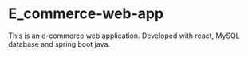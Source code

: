 # E_commerce-web-app
This is an e-commerce web application. Developed with react, MySQL database and spring boot java.
